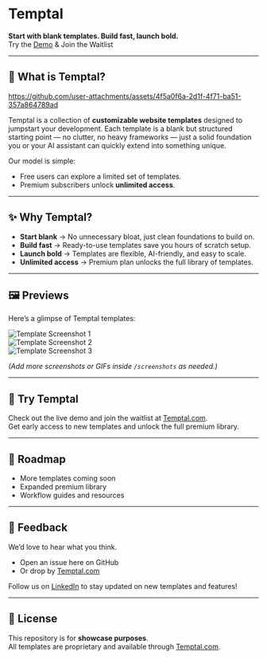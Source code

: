 # Temptal

**Start with blank templates. Build fast, launch bold.**  
Try the [Demo](https://temptal.com) & Join the Waitlist

---

## 🚀 What is Temptal?

https://github.com/user-attachments/assets/4f5a0f6a-2d1f-4f71-ba51-357a864789ad

Temptal is a collection of **customizable website templates** designed to jumpstart your development.
Each template is a blank but structured starting point — no clutter, no heavy frameworks — just a solid foundation you or your AI assistant can quickly extend into something unique.

Our model is simple:  
- Free users can explore a limited set of templates.  
- Premium subscribers unlock **unlimited access**.

---

## ✨ Why Temptal?

- **Start blank** → No unnecessary bloat, just clean foundations to build on.  
- **Build fast** → Ready-to-use templates save you hours of scratch setup.  
- **Launch bold** → Templates are flexible, AI-friendly, and easy to scale.  
- **Unlimited access** → Premium plan unlocks the full library of templates.  

---

## 🖼️ Previews

Here’s a glimpse of Temptal templates:

![Template Screenshot 1](./screenshots/example1.png)  
![Template Screenshot 2](./screenshots/example2.png)  
![Template Screenshot 3](./screenshots/example3.png)

*(Add more screenshots or GIFs inside `/screenshots` as needed.)*

---

## 🎯 Try Temptal

Check out the live demo and join the waitlist at [Temptal.com](https://temptal.com).  
Get early access to new templates and unlock the full premium library.

---

## 📅 Roadmap

- More templates coming soon  
- Expanded premium library  
- Workflow guides and resources  

---

## 💬 Feedback

We’d love to hear what you think.  
- Open an issue here on GitHub  
- Or drop by [Temptal.com](https://temptal.com)

Follow us on [LinkedIn](https://www.linkedin.com/company/106945543) to stay updated on new templates and features!

---

## 📄 License

This repository is for **showcase purposes**.  
All templates are proprietary and available through [Temptal.com](https://temptal.com).
